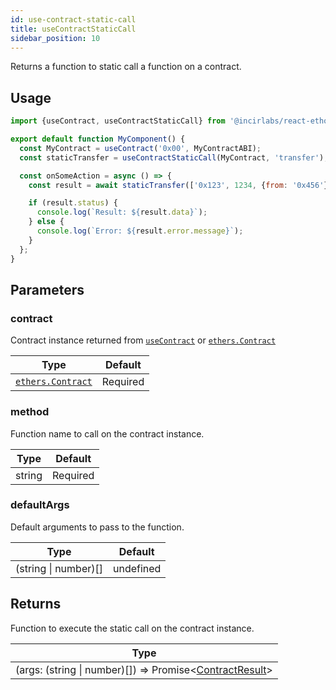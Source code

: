 ```yaml
---
id: use-contract-static-call
title: useContractStaticCall
sidebar_position: 10
---
```


Returns a function to static call a function on a contract.

## Usage

```jsx
import {useContract, useContractStaticCall} from '@incirlabs/react-ethooks';

export default function MyComponent() {
  const MyContract = useContract('0x00', MyContractABI);
  const staticTransfer = useContractStaticCall(MyContract, 'transfer');

  const onSomeAction = async () => {
    const result = await staticTransfer(['0x123', 1234, {from: '0x456'}]);

    if (result.status) {
      console.log(`Result: ${result.data}`);
    } else {
      console.log(`Error: ${result.error.message}`);
    }
  };
}
```

## Parameters

### contract

Contract instance returned from [`useContract`](./use-contract) or [`ethers.Contract`](https://docs.ethers.org/v5/api/contract/contract/)

| Type                                                                   | Default  |
| ---------------------------------------------------------------------- | -------- |
| [`ethers.Contract`](https://docs.ethers.org/v5/api/contract/contract/) | Required |

### method

Function name to call on the contract instance.

| Type   | Default  |
| ------ | -------- |
| string | Required |

### defaultArgs

Default arguments to pass to the function.

| Type                 | Default   |
| -------------------- | --------- |
| (string \| number)[] | undefined |

## Returns

Function to execute the static call on the contract instance.

| Type                                                                                     |
| ---------------------------------------------------------------------------------------- |
| (args: (string \| number)[]) => Promise&lt;[ContractResult](../types#contractresult)&gt; |
